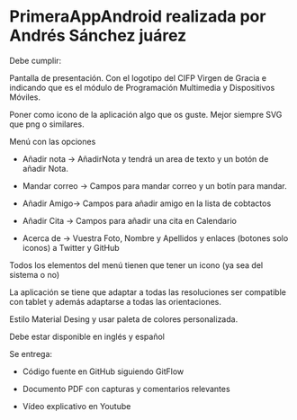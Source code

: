# PrimeraAppAndroid realizada por Andrés Sánchez juárez

 Debe cumplir:

Pantalla de presentación. Con el logotipo del CIFP Virgen de Gracia e indicando que es el módulo de Programación Multimedia y Dispositivos Móviles.

 Poner como icono de la aplicación algo que os guste. Mejor siempre SVG que png o similares.

 Menú con las opciones

- Añadir nota -> AñadirNota y tendrá un area de texto y un botón de añadir Nota.

- Mandar correo -> Campos para mandar correo y un botín para mandar.

- Añadir Amigo-> Campos para añadir amigo en la lista de cobtactos

- Añadir Cita -> Campos para añadir una cita en Calendario

- Acerca de -> Vuestra Foto, Nombre y Apellidos y enlaces (botones solo iconos) a Twitter y GitHub

 

Todos los elementos del menú tienen que tener un icono (ya sea del sistema o no)

 La aplicación se tiene que adaptar a todas las resoluciones ser compatible con tablet y además adaptarse a todas las orientaciones.

 Estilo Material Desing y usar paleta de colores personalizada.

 Debe estar disponible en inglés y español

 Se entrega:

- Código fuente en GitHub siguiendo GitFlow

- Documento PDF con capturas y comentarios relevantes

- Vídeo explicativo en Youtube
